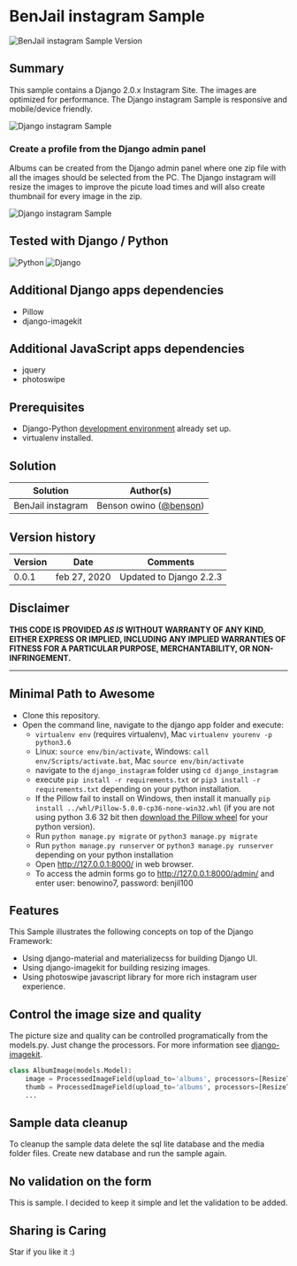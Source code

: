 # BenJail instagram Sample #

![BenJail instagram Sample Version](https://img.shields.io/badge/Version-0.0.4-green.svg)

## Summary

This sample contains a Django 2.0.x Instagram Site. The  images are optimized for performance. The Django instagram Sample is responsive and mobile/device friendly.

![Django instagram Sample](./assets/django_photo_gallery_explore.gif)

### Create a profile from the Django admin panel

Albums can be created from the Django admin panel where one zip file with all the images should be selected from the PC. The Django instagram will resize the images to improve the picute load times and will also create thumbnail for every image in the zip.

![Django instagram Sample](./assets/django_photo_gallery_admin.gif)


## Tested with Django / Python
![Python](https://img.shields.io/badge/Python-3.6-green.svg)
![Django](https://img.shields.io/badge/Django-2.2.3-green.svg)

## Additional Django apps dependencies
- Pillow
- django-imagekit

## Additional JavaScript apps dependencies
- jquery
- photoswipe

## Prerequisites

- Django-Python [development environment](#) already set up.
- virtualenv installed.

## Solution

Solution|Author(s)
--------|---------
BenJail instagram | Benson owino ([@benson](https://twitter.com/Ben58886580))

## Version history

Version|Date|Comments
-------|----|--------
0.0.1|feb 27, 2020 | Updated to Django 2.2.3

## Disclaimer
**THIS CODE IS PROVIDED *AS IS* WITHOUT WARRANTY OF ANY KIND, EITHER EXPRESS OR IMPLIED, INCLUDING ANY IMPLIED WARRANTIES OF FITNESS FOR A PARTICULAR PURPOSE, MERCHANTABILITY, OR NON-INFRINGEMENT.**

---

## Minimal Path to Awesome

- Clone this repository.
- Open the command line, navigate to the django app folder and execute:
    - `virtualenv env` (requires virtualenv), Mac `virtualenv yourenv -p python3.6`
    - Linux: `source env/bin/activate`, Windows: `call env/Scripts/activate.bat`, Mac `source env/bin/activate`
    - navigate to the `django_instagram` folder using `cd django_instagram`
    - execute `pip install -r requirements.txt` or `pip3 install -r requirements.txt` depending on your python installation. 
    - If the Pillow fail to install on Windows, then install it manually `pip install ../whl/Pillow-5.0.0-cp36-none-win32.whl` (if you are not using python 3.6 32 bit then  [download the Pillow wheel](http://www.lfd.uci.edu/~gohlke/pythonlibs/#pillow) for your python version).
    - Run `python manage.py migrate` or `python3 manage.py migrate`
    - Run `python manage.py runserver` or `python3 manage.py runserver` depending on your python installation
    - Open http://127.0.0.1:8000/ in web browser.
    - To access the admin forms go to http://127.0.0.1:8000/admin/ and enter user: benowino7, password: benjil100

## Features

This Sample illustrates the following concepts on top of the Django Framework:

- Using django-material and materializecss for building Django UI.
- Using django-imagekit for building resizing images.
- Using photoswipe javascript library for more rich instagram user experience.

## Control the image size and quality
The picture size and quality can be controlled programatically from the models.py. Just change the processors. For more information see [django-imagekit](https://github.com/benowino7/thursday-week-1-project).

```python
class AlbumImage(models.Model):
    image = ProcessedImageField(upload_to='albums', processors=[ResizeToFit(1280)], format='JPEG', options={'quality': 70})
    thumb = ProcessedImageField(upload_to='albums', processors=[ResizeToFit(300)], format='JPEG', options={'quality': 80})
    ...
```

## Sample data cleanup
To cleanup the sample data delete the sql lite database and the media folder files. Create new database and run the sample again.

## No validation on the form
This is sample. I decided to keep it simple and let the validation to be added.

## Sharing is Caring

Star if you like it :)
